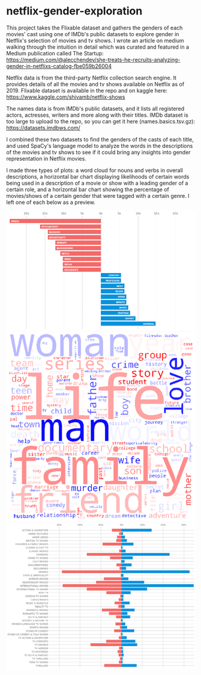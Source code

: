 # netflix-gender-exploration
This project takes the Flixable dataset and gathers the genders of each movies' cast using one of IMDb's public datasets to explore gender in Netflix's selection of movies and tv shows. I wrote an article on medium walking through the intuition in detail which was curated and featured in a Medium publication called The Startup: https://medium.com/@alecchendev/she-treats-he-recruits-analyzing-gender-in-netflixs-catalog-fbe059b26004

Netflix data is from the third-party Netflix collection search engine. It provides details of all the movies and tv shows available on Netflix as of 2019. Flixable dataset is available in the repo and on kaggle here: https://www.kaggle.com/shivamb/netflix-shows

The names data is from IMDb's public datasets, and it lists all registered actors, actresses, writers and more along with their titles. IMDb dataset is too large to upload to the repo, so you can get it here (names.basics.tsv.gz): https://datasets.imdbws.com/

I combined these two datasets to find the genders of the casts of each title, and used SpaCy's language model to analyze the words in the descriptions of the movies and tv shows to see if it could bring any insights into gender representation in Netflix movies.

I made three types of plots: a word cloud for nouns and verbs in overall descriptions, a horizontal bar chart displaying likelihoods of certain words being used in a description of a movie or show with a leading gender of a certain role, and a horizontal bar chart showing the percentage of movies/shows of a certain gender that were tagged with a certain genre. I left one of each below as a preview.

<img src="visuals/nouns.png">

<img src="visuals/nouncloud.png">

<img src="visuals/genres.png">
